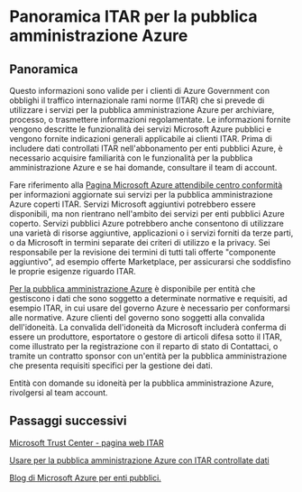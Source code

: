 <properties
    pageTitle="Azure documentazione Governmnet | Microsoft Azure"
    description="In questo modo un confronto delle caratteristiche e indicazioni sullo sviluppo di applicazioni per la pubblica amministrazione Azure"
    services="Azure-Government"
    cloud="gov"
    documentationCenter=""
    authors="kydeeds"
    manager="zakramer"
    editor=""/>

<tags
    ms.service="multiple"
    ms.devlang="na"
    ms.topic="article"
    ms.tgt_pltfrm="na"
    ms.workload="azure-government"
    ms.date="10/05/2016"
    ms.author="kydeeds"/>


#  <a name="itar-overview-for-azure-government"></a>Panoramica ITAR per la pubblica amministrazione Azure

## <a name="overview"></a>Panoramica

Questo informazioni sono valide per i clienti di Azure Government con obblighi il traffico internazionale rami norme (ITAR) che si prevede di utilizzare i servizi per la pubblica amministrazione Azure per archiviare, processo, o trasmettere informazioni regolamentate. Le informazioni fornite vengono descritte le funzionalità dei servizi Microsoft Azure pubblici e vengono fornite indicazioni generali applicabile ai clienti ITAR. Prima di includere dati controllati ITAR nell'abbonamento per enti pubblici Azure, è necessario acquisire familiarità con le funzionalità per la pubblica amministrazione Azure e se hai domande, consultare il team di account.

Fare riferimento alla <a href="http://www.microsoft.com/en-us/TrustCenter/Compliance/default.aspx/">Pagina Microsoft Azure attendibile centro conformità</a> per informazioni aggiornate sui servizi per la pubblica amministrazione Azure coperti ITAR. Servizi Microsoft aggiuntivi potrebbero essere disponibili, ma non rientrano nell'ambito dei servizi per enti pubblici Azure coperto. Servizi pubblici Azure potrebbero anche consentono di utilizzare una varietà di risorse aggiuntive, applicazioni o i servizi forniti da terze parti, o da Microsoft in termini separate dei criteri di utilizzo e la privacy. Sei responsabile per la revisione dei termini di tutti tali offerte "componente aggiuntivo", ad esempio offerte Marketplace, per assicurarsi che soddisfino le proprie esigenze riguardo ITAR.

<a href="https://azure.microsoft.com/en-us/features/gov/">Per la pubblica amministrazione Azure</a> è disponibile per entità che gestiscono i dati che sono soggetto a determinate normative e requisiti, ad esempio ITAR, in cui usare del governo Azure è necessario per conformarsi alle normative. Azure clienti del governo sono soggetti alla convalida dell'idoneità. La convalida dell'idoneità da Microsoft includerà conferma di essere un produttore, esportatore o gestore di articoli difesa sotto il ITAR, come illustrato per la registrazione con il reparto di stato di Contattaci, o tramite un contratto sponsor con un'entità per la pubblica amministrazione che presenta requisiti specifici per la gestione dei dati.

Entità con domande su idoneità per la pubblica amministrazione Azure, rivolgersi al team account.

## <a name="next-steps"></a>Passaggi successivi

<a href="https://www.microsoft.com/en-us/TrustCenter/Compliance/itar">Microsoft Trust Center - pagina web ITAR</a>

<a href="http://download.microsoft.com/download/5/1/6/516B50FE-4FF6-4DF6-B61B-90432D07DDF3/Using_Azure_Government_with_ITAR_June_2016.pdf">Usare per la pubblica amministrazione Azure con ITAR controllate dati</a>

<a href="https://blogs.msdn.microsoft.com/azuregov/">Blog di Microsoft Azure per enti pubblici.</a>

